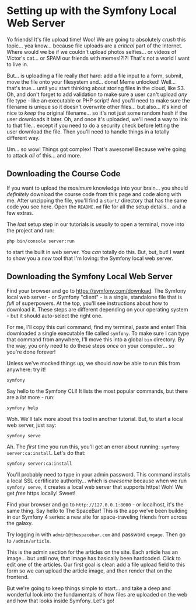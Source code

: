 # Setting up with the Symfony Local Web Server

Yo friends! It's file upload time! Woo! We are going to absolutely *crush* this
topic... yea know... because file uploads are a *critical* part of the Internet.
Where would we be if we couldn't upload photos selfies... or videos of Victor's
cat... or SPAM our friends with memes!?!?! That's not a world I want to live in.

But... is uploading a file really *that* hard: add a file input to a form, submit,
move the file onto your filesystem and... done! Meme unlocked! Well... that's
true... until you start thinking about storing files in the cloud, like S3. Oh, and
don't forget to add validation to make sure a user can't upload *any* file type -
like an executable or PHP script! And you'll need to make sure the filename is unique
so it doesn't overwrite other files... but also... it's kind of nice to *keep* the
original filename... so it's not just some random hash if the user downloads it
later. Oh, and once it's uploaded, we'll need a way to link to that file... except
if you need to do a security check before letting the user download the file. Then
you'll need to handle things in a totally different way.

Um... so wow! Things got complex! That's awesome! Because we're going to attack
*all* of this... and more.

## Downloading the Course Code

If you want to upload the *maximum* knowledge into your brain... you should
*definitely* download the course code from this page and code along with me. After
unzipping the file, you'll find a `start/` directory that has the same code you
see here. Open the `README.md` file for all the setup details... and a few extras.

The *last* setup step in our tutorials is *usually* to open a terminal, move into
the project and run:

```terminal
php bin/console server:run
```

to start the built in web server. You *can* totally do this. But, but, but! I want
to show you a *new* tool that I'm loving: the Symfony local web server.

## Downloading the Symfony Local Web Server

Find your browser and go to https://symfony.com/download. The Symfony local web
server - or Symfony "client" - is a single, standalone file that is *full* of
superpowers. At the top, you'll see instructions about how to download it. These
steps are different depending on your operating system - but it should auto-select
the right one.

For me, I'll copy this curl command, find my terminal, paste and enter! This downloaded
a single executable file called `symfony`. To make sure I can type that command from
anywhere, I'll move this into a global `bin` directory. By the way, you only need
to do these steps *once* on your computer... so you're done forever!

Unless we've mocked things up, we should *now* be able to run this from anywhere:
try it!

```terminal
symfony
```

Say hello to the Symfony CLI! It lists the most popular commands, but there are
a *lot* more - run:

```terminal
symfony help
```

Woh. We'll talk more about this tool in another tutorial. But, to start a local
web server, just say:

```terminal
symfony serve
```

Ah. The *first* time you run this, you'll get an error about running:
`symfony server:ca:install`. Let's do that:

```terminal-silent
symfony server:ca:install
```

You'll probably need to type in your admin password. This command installs a local
SSL certificate authority... which is *awesome* because when we run `symfony serve`,
it creates a local web server that supports https! Woh! We get *free* https locally!
Sweet!

Find your browser and go to `http://127.0.0.1:8000` - or localhost, it's the same
thing. Say hello to The SpaceBar! This is the app we've been building in our
Symfony 4 series: a new site for space-traveling friends from across the galaxy.

Try logging in with `admin1@thespacebar.com` and password `engage`. Then go to
`/admin/article`.

This is the admin section for the articles on the site. Each article has an image...
but until now, that image has basically been hardcoded. Click to edit one of the
articles. Our first goal is clear: add a file upload field to this form so we can
upload the article image, and then render that on the frontend.

But we're going to keep things simple to start... and take a deep and wonderful
look into the fundamentals of how files are uploaded on the web and how that looks
inside Symfony. Let's go!

